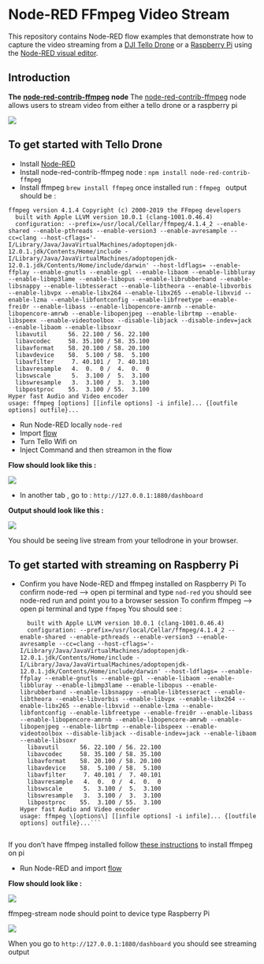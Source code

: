 # Node-RED FFmpeg Video Stream
This repository contains Node-RED flow examples that demonstrate how to capture the video streaming from a [DJI Tello Drone](https://www.ryzerobotics.com/tello) or a [Raspberry Pi](https://www.raspberrypi.org/) using the [Node-RED visual editor](http://nodered.org). 

## Introduction 

**The** [**node-red-contrib-ffmpeg**](https://flows.nodered.org/node/node-red-contrib-ffmpeg) **node**
The [node-red-contrib-ffmpeg](https://flows.nodered.org/node/node-red-contrib-ffmpeg) node allows users to stream video from either a tello drone or a raspberry pi 

![](https://paper-attachments.dropbox.com/s_4AE263202A5F2B1AAEA143CCE67F527ABF702C9E039F2D12D9A80F69EFFF67A1_1568854029763_Screen+Shot+2019-09-18+at+8.44.10+PM.png)


## To get started with Tello Drone 
- Install [Node-RED](https://github.com/johnwalicki/Node-RED-Tello-Control/blob/master/docs/PART2.md)
- Install node-red-contrib-ffmpeg node : `npm install node-red-contrib-ffmpeg` 
- Install ffmpeg  `brew install ffmpeg`
once installed run :  `ffmpeg `
 output should be : 
```
ffmpeg version 4.1.4 Copyright (c) 2000-2019 the FFmpeg developers
  built with Apple LLVM version 10.0.1 (clang-1001.0.46.4)
  configuration: --prefix=/usr/local/Cellar/ffmpeg/4.1.4_2 --enable-shared --enable-pthreads --enable-version3 --enable-avresample --cc=clang --host-cflags='-I/Library/Java/JavaVirtualMachines/adoptopenjdk-12.0.1.jdk/Contents/Home/include -I/Library/Java/JavaVirtualMachines/adoptopenjdk-12.0.1.jdk/Contents/Home/include/darwin' --host-ldflags= --enable-ffplay --enable-gnutls --enable-gpl --enable-libaom --enable-libbluray --enable-libmp3lame --enable-libopus --enable-librubberband --enable-libsnappy --enable-libtesseract --enable-libtheora --enable-libvorbis --enable-libvpx --enable-libx264 --enable-libx265 --enable-libxvid --enable-lzma --enable-libfontconfig --enable-libfreetype --enable-frei0r --enable-libass --enable-libopencore-amrnb --enable-libopencore-amrwb --enable-libopenjpeg --enable-librtmp --enable-libspeex --enable-videotoolbox --disable-libjack --disable-indev=jack --enable-libaom --enable-libsoxr
  libavutil      56. 22.100 / 56. 22.100
  libavcodec     58. 35.100 / 58. 35.100
  libavformat    58. 20.100 / 58. 20.100
  libavdevice    58.  5.100 / 58.  5.100
  libavfilter     7. 40.101 /  7. 40.101
  libavresample   4.  0.  0 /  4.  0.  0
  libswscale      5.  3.100 /  5.  3.100
  libswresample   3.  3.100 /  3.  3.100
  libpostproc    55.  3.100 / 55.  3.100
Hyper fast Audio and Video encoder
usage: ffmpeg [options] [[infile options] -i infile]... {[outfile options] outfile}...
```
  
- Run Node-RED locally `node-red`
- Import [flow](https://github.com/bourdakos1/node-red-contrib-ffmpeg/blob/master/flows/tellodroneflow.json) 
- Turn Tello Wifi on 
- Inject Command and then streamon in the flow 

**Flow should look like this :** 

![](https://paper-attachments.dropbox.com/s_4AE263202A5F2B1AAEA143CCE67F527ABF702C9E039F2D12D9A80F69EFFF67A1_1568854320998_Screen+Shot+2019-09-18+at+8.48.09+PM.png)

-  In another tab , go to : 
    `http://127.0.0.1:1880/dashboard `

**Output should look like this :** 

![](https://paper-attachments.dropbox.com/s_4AE263202A5F2B1AAEA143CCE67F527ABF702C9E039F2D12D9A80F69EFFF67A1_1568997635594_Screen+Shot+2019-09-19+at+4.02.31+PM.png)


You should be seeing live stream from your tellodrone in your browser. 

## To get started with streaming on Raspberry Pi 
- Confirm you have Node-RED and ffmpeg installed on Raspberry Pi 
    To confirm node-red  --> open pi terminal and type `nod-red` 
    you should see node-red run and point you to a browser session 
    To confirm ffmpeg  --> open pi terminal and type `ffmpeg` 
    You should see : 
    ```ffmpeg version 4.1.4 Copyright (c) 2000-2019 the FFmpeg developers
      built with Apple LLVM version 10.0.1 (clang-1001.0.46.4)
      configuration: --prefix=/usr/local/Cellar/ffmpeg/4.1.4_2 --enable-shared --enable-pthreads --enable-version3 --enable-avresample --cc=clang --host-cflags='-I/Library/Java/JavaVirtualMachines/adoptopenjdk-12.0.1.jdk/Contents/Home/include -I/Library/Java/JavaVirtualMachines/adoptopenjdk-12.0.1.jdk/Contents/Home/include/darwin' --host-ldflags= --enable-ffplay --enable-gnutls --enable-gpl --enable-libaom --enable-libbluray --enable-libmp3lame --enable-libopus --enable-librubberband --enable-libsnappy --enable-libtesseract --enable-libtheora --enable-libvorbis --enable-libvpx --enable-libx264 --enable-libx265 --enable-libxvid --enable-lzma --enable-libfontconfig --enable-libfreetype --enable-frei0r --enable-libass --enable-libopencore-amrnb --enable-libopencore-amrwb --enable-libopenjpeg --enable-librtmp --enable-libspeex --enable-videotoolbox --disable-libjack --disable-indev=jack --enable-libaom --enable-libsoxr
      libavutil      56. 22.100 / 56. 22.100
      libavcodec     58. 35.100 / 58. 35.100
      libavformat    58. 20.100 / 58. 20.100
      libavdevice    58.  5.100 / 58.  5.100
      libavfilter     7. 40.101 /  7. 40.101
      libavresample   4.  0.  0 /  4.  0.  0
      libswscale      5.  3.100 /  5.  3.100
      libswresample   3.  3.100 /  3.  3.100
      libpostproc    55.  3.100 / 55.  3.100
    Hyper fast Audio and Video encoder
    usage: ffmpeg \[options\] [[infile options] -i infile]... {[outfile options] outfile}...```
    

If you don’t have ffmpeg installed follow [these instructions](https://www.jeffreythompson.org/blog/2014/11/13/installing-ffmpeg-for-raspberry-pi/) to install ffmpeg on pi 

- Run Node-RED and import [flow](https://github.com/bourdakos1/node-red-contrib-ffmpeg/blob/master/flows/raspberrypiflow.json) 

**Flow should look like :** 

![](https://paper-attachments.dropbox.com/s_4AE263202A5F2B1AAEA143CCE67F527ABF702C9E039F2D12D9A80F69EFFF67A1_1568998435783_Screen+Shot+2019-09-18+at+8.48.20+PM.png)

ffmpeg-stream node should point to device type Raspberry Pi 

![](https://paper-attachments.dropbox.com/s_4AE263202A5F2B1AAEA143CCE67F527ABF702C9E039F2D12D9A80F69EFFF67A1_1568998495259_Screen+Shot+2019-09-20+at+12.45.12+PM.png)

When you go to `http://127.0.0.1:1880/dashboard` you should see streaming output 

